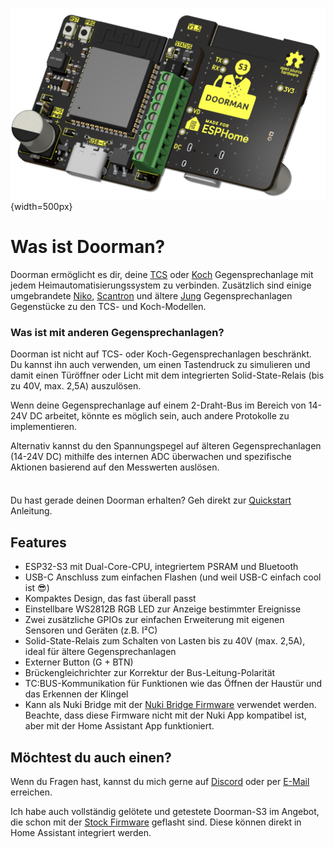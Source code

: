 ![PCB front and back](./images/title_dark.png){width=500px}

# Was ist Doorman?

Doorman ermöglicht es dir, deine [TCS](https://www.tcsag.de/) oder [Koch](https://www.kochag.ch/) Gegensprechanlage mit jedem Heimautomatisierungssystem zu verbinden. Zusätzlich sind einige umgebrandete [Niko](https://www.niko.eu/), [Scantron](https://scantron.dk/) und ältere [Jung](https://www.jung-group.com/) Gegensprechanlagen Gegenstücke zu den TCS- und Koch-Modellen.

### Was ist mit anderen Gegensprechanlagen?
Doorman ist nicht auf TCS- oder Koch-Gegensprechanlagen beschränkt.\
Du kannst ihn auch verwenden, um einen Tastendruck zu simulieren und damit einen Türöffner oder Licht mit dem integrierten Solid-State-Relais (bis zu 40V, max. 2,5A) auszulösen.

Wenn deine Gegensprechanlage auf einem 2-Draht-Bus im Bereich von 14-24V DC arbeitet, könnte es möglich sein, auch andere Protokolle zu implementieren.

Alternativ kannst du den Spannungspegel auf älteren Gegensprechanlagen (14-24V DC) mithilfe des internen ADC überwachen und spezifische Aktionen basierend auf den Messwerten auslösen.

<div class="tip custom-block" style="padding-top: 8px">

Du hast gerade deinen Doorman erhalten? Geh direkt zur [Quickstart](getting-started) Anleitung.

</div>

## Features

- ESP32-S3 mit Dual-Core-CPU, integriertem PSRAM und Bluetooth 
- USB-C Anschluss zum einfachen Flashen (und weil USB-C einfach cool ist 😎)
- Kompaktes Design, das fast überall passt
- Einstellbare WS2812B RGB LED zur Anzeige bestimmter Ereignisse
- Zwei zusätzliche GPIOs zur einfachen Erweiterung mit eigenen Sensoren und Geräten (z.B. I²C)
- Solid-State-Relais zum Schalten von Lasten bis zu 40V (max. 2,5A), ideal für ältere Gegensprechanlagen
- Externer Button (G + BTN)
- Brückengleichrichter zur Korrektur der Bus-Leitung-Polarität
- TC:BUS-Kommunikation für Funktionen wie das Öffnen der Haustür und das Erkennen der Klingel
- Kann als Nuki Bridge mit der [Nuki Bridge Firmware](firmware/nuki-bridge-firmware) verwendet werden. Beachte, dass diese Firmware nicht mit der Nuki App kompatibel ist, aber mit der Home Assistant App funktioniert.

## Möchtest du auch einen?

Wenn du Fragen hast, kannst du mich gerne auf [Discord](https://discord.gg/t2d34dvmBf) oder per [E-Mail](mailto:flo@azon.ai?subject=Doorman) erreichen.

Ich habe auch vollständig gelötete und getestete Doorman-S3 im Angebot, die schon mit der [Stock Firmware](firmware/stock-firmware) geflasht sind. Diese können direkt in Home Assistant integriert werden.